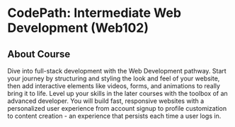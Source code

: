 # CodePath: Intermediate Web Development (Web102)

## About Course
Dive into full-stack development with the Web Development pathway. Start your journey by structuring and styling the look and feel of your website, then add interactive elements like videos, forms, and animations to really bring it to life. Level up your skills in the later courses with the toolbox of an advanced developer. You will build fast, responsive websites with a personalized user experience from account signup to profile customization to content creation - an experience that persists each time a user logs in.
